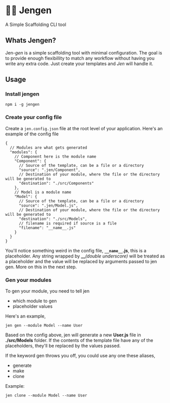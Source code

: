 # 👸🏻 Jengen

A Simple Scaffolding CLI tool

## Whats Jengen?

Jen-*gen* is a simple scaffolding tool with minimal configuration. The goal is to provide enough flexibillity to match any workflow without having you write any extra code. Just create your templates and *Jen* will handle it.

## Usage

### Install jengen 

```console
npm i -g jengen
```

### Create your config file

Create a `jen.config.json` file at the root level of your application. Here's an example of the config file

```jsonc
{
  // Modules are what gets generated
  "modules": {
    // Component here is the module name
    "Component": {
      // Source of the template, can be a file or a directory
      "source": ".jen/Component",
      // Destination of your module, where the file or the directory will be generated to
      "destination": "./src/Components"
    },
    // Model is a module name
    "Model": {
      // Source of the template, can be a file or a directory
      "source": ".jen/Model.js",
      // Destination of your module, where the file or the directory will be generated to
      "destination": "./src/Models",
      // filename is required if source is a file
      "filename": "__name__.js"
    }
  }
}
```

You'll notice something weird in the config file, **`__name__`.js**, this is a placeholder. Any string wrapped by **__***(double underscore)* will be treated as a placeholder and the value will be replaced by arguments passed to jen gen. More on this in the next step.

### Gen your modules

To gen your module, you need to tell jen

- which module to gen
- placeholder values

Here's an example,

```console
jen gen --module Model --name User
```

Based on the config above, jen will generate a new **User.js** file in **./src/Models** folder. If the contents of the template file have any of the placeholders, they'll be replaced by the values passed.

If the keyword gen throws you off, you could use any one these aliases,

- generate
- make
- clone

Example:

```console
jen clone --module Model --name User
```
